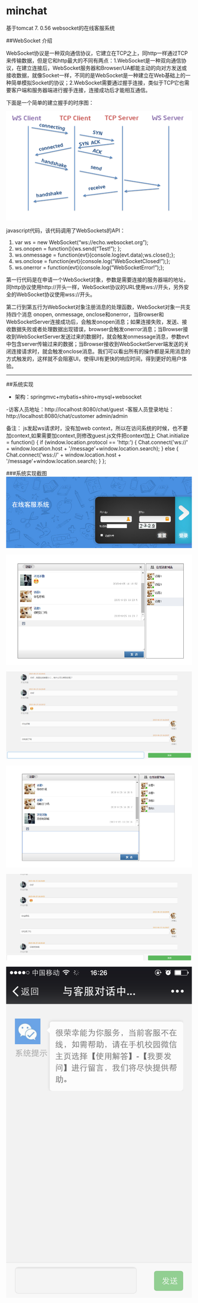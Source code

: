 # minchat
基于tomcat 7. 0.56 websocket的在线客服系统

##WebSocket 介绍

WebSocket协议是一种双向通信协议，它建立在TCP之上，同http一样通过TCP来传输数据，但是它和http最大的不同有两点：1.WebSocket是一种双向通信协议，在建立连接后，WebSocket服务器和Browser/UA都能主动的向对方发送或接收数据，就像Socket一样，不同的是WebSocket是一种建立在Web基础上的一种简单模拟Socket的协议；2.WebSocket需要通过握手连接，类似于TCP它也需要客户端和服务器端进行握手连接，连接成功后才能相互通信。

下面是一个简单的建立握手的时序图：

![image](https://raw.githubusercontent.com/laubrence/static/master/websocket.gif)

javascript代码，该代码调用了WebSockets的API：

1. var ws = new WebSocket(“ws://echo.websocket.org”);
2. ws.onopen = function(){ws.send(“Test!”); };
3. ws.onmessage = function(evt){console.log(evt.data);ws.close();};
4. ws.onclose = function(evt){console.log(“WebSocketClosed!”);};
5. ws.onerror = function(evt){console.log(“WebSocketError!”);};

第一行代码是在申请一个WebSocket对象，参数是需要连接的服务器端的地址，同http协议使用http://开头一样，WebSocket协议的URL使用ws://开头，另外安全的WebSocket协议使用wss://开头。

第二行到第五行为WebSocket对象注册消息的处理函数，WebSocket对象一共支持四个消息 onopen, onmessage, onclose和onerror，当Browser和WebSocketServer连接成功后，会触发onopen消息；如果连接失败，发送、接收数据失败或者处理数据出现错误，browser会触发onerror消息；当Browser接收到WebSocketServer发送过来的数据时，就会触发onmessage消息，参数evt中包含server传输过来的数据；当Browser接收到WebSocketServer端发送的关闭连接请求时，就会触发onclose消息。我们可以看出所有的操作都是采用消息的方式触发的，这样就不会阻塞UI，使得UI有更快的响应时间，得到更好的用户体验。

---------

##系统实现

- 架构：springmvc+mybatis+shiro+mysql+websocket


-访客人员地址：http://localhost:8080/chat/guest
-客服人员登录地址：http://localhost:8080/chat/customer   admin/admin

备注：
js发起ws请求时，没有加web context，所以在访问系统的时候，也不要加context,如果需要加context,则修改guest.js文件把context加上
Chat.initialize = function() {
    if (window.location.protocol == 'http:') {
        Chat.connect('ws://' + window.location.host + '/message'+window.location.search);
    } else {
        Chat.connect('wss://' + window.location.host + '/message'+window.location.search);
    }
};

###系统实现截图
![image](https://raw.githubusercontent.com/laubrence/static/master/login.jpg)

![image](https://raw.githubusercontent.com/laubrence/static/master/customer2.jpg)

![image](https://raw.githubusercontent.com/laubrence/static/master/customer1.jpg)

![image](https://raw.githubusercontent.com/laubrence/static/master/customer3.jpg)

![image](https://raw.githubusercontent.com/laubrence/static/master/customer4.jpg)

![image](https://raw.githubusercontent.com/laubrence/static/master/nouser.jpg)


